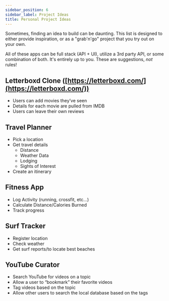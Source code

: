 ```yaml
---
sidebar_position: 6
sidebar_label: Project Ideas
title: Personal Project Ideas
---
```


Sometimes, finding an idea to build can be daunting. This list is designed to either provide inspiration, or as a "grab'n'go" project that you try out on your own.

All of these apps can be full stack (API + UI), utilize a 3rd party API, or some combination of both. It's entirely up to you. These are suggestions, _not_ rules!

## Letterboxd Clone ([https://letterboxd.com/](https://letterboxd.com/))

- Users can add movies they’ve seen
- Details for each movie are pulled from IMDB
- Users can leave their own reviews

## Travel Planner

- Pick a location
- Get travel details
  - Distance
  - Weather Data
  - Lodging
  - Sights of Interest
- Create an itinerary

## Fitness App

- Log Activity (running, crossfit, etc…)
- Calculate Distance/Calories Burned
- Track progress

## Surf Tracker

- Register location
- Check weather
- Get surf reports/to locate best beaches

## YouTube Curator

- Search YouTube for videos on a topic
- Allow a user to “bookmark” their favorite videos
- Tag videos based on the topic
- Allow other users to search the local database based on the tags
